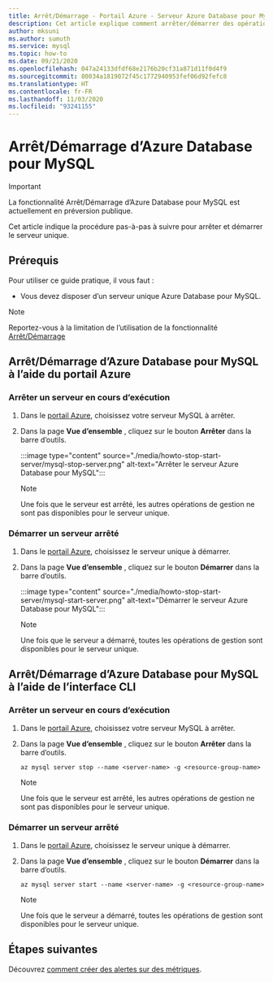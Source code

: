```yaml
---
title: Arrêt/Démarrage - Portail Azure - Serveur Azure Database pour MySQL
description: Cet article explique comment arrêter/démarrer des opérations dans Azure Database pour MySQL.
author: mksuni
ms.author: sumuth
ms.service: mysql
ms.topic: how-to
ms.date: 09/21/2020
ms.openlocfilehash: 047a24133dfdf68e2176b20cf31a871d11f0d4f9
ms.sourcegitcommit: 80034a1819072f45c1772940953fef06d92fefc8
ms.translationtype: HT
ms.contentlocale: fr-FR
ms.lasthandoff: 11/03/2020
ms.locfileid: "93241155"
---
```

# <a name="stopstart-an-azure-database-for-mysql"></a>Arrêt/Démarrage d’Azure Database pour MySQL

> [!IMPORTANT]
> La fonctionnalité Arrêt/Démarrage d’Azure Database pour MySQL est actuellement en préversion publique.

Cet article indique la procédure pas-à-pas à suivre pour arrêter et démarrer le serveur unique.

## <a name="prerequisites"></a>Prérequis

Pour utiliser ce guide pratique, il vous faut :

-   Vous devez disposer d’un serveur unique Azure Database pour MySQL.

> [!NOTE]
> Reportez-vous à la limitation de l’utilisation de la fonctionnalité [Arrêt/Démarrage](concepts-servers.md#limitations-of-stopstart-operation)

## <a name="how-to-stopstart-the-azure-database-for-mysql-using-azure-portal"></a>Arrêt/Démarrage d’Azure Database pour MySQL à l’aide du portail Azure

### <a name="stop-a-running-server"></a>Arrêter un serveur en cours d’exécution

1.  Dans le [portail Azure](https://portal.azure.com/), choisissez votre serveur MySQL à arrêter.

2.  Dans la page **Vue d’ensemble** , cliquez sur le bouton **Arrêter** dans la barre d’outils.

    :::image type="content" source="./media/howto-stop-start-server/mysql-stop-server.png" alt-text="Arrêter le serveur Azure Database pour MySQL":::

    > [!NOTE]
    > Une fois que le serveur est arrêté, les autres opérations de gestion ne sont pas disponibles pour le serveur unique.

### <a name="start-a-stopped-server"></a>Démarrer un serveur arrêté

1.  Dans le [portail Azure](https://portal.azure.com/), choisissez le serveur unique à démarrer.

2.  Dans la page **Vue d’ensemble** , cliquez sur le bouton **Démarrer** dans la barre d’outils.

    :::image type="content" source="./media/howto-stop-start-server/mysql-start-server.png" alt-text="Démarrer le serveur Azure Database pour MySQL":::

    > [!NOTE]
    > Une fois que le serveur a démarré, toutes les opérations de gestion sont disponibles pour le serveur unique.

## <a name="how-to-stopstart-the-azure-database-for-mysql-using-cli"></a>Arrêt/Démarrage d’Azure Database pour MySQL à l’aide de l’interface CLI

### <a name="stop-a-running-server"></a>Arrêter un serveur en cours d’exécution

1.  Dans le [portail Azure](https://portal.azure.com/), choisissez votre serveur MySQL à arrêter.

2.  Dans la page **Vue d’ensemble** , cliquez sur le bouton **Arrêter** dans la barre d’outils.

    ```azurecli-interactive
    az mysql server stop --name <server-name> -g <resource-group-name>
    ```
    > [!NOTE]
    > Une fois que le serveur est arrêté, les autres opérations de gestion ne sont pas disponibles pour le serveur unique.

### <a name="start-a-stopped-server"></a>Démarrer un serveur arrêté

1.  Dans le [portail Azure](https://portal.azure.com/), choisissez le serveur unique à démarrer.

2.  Dans la page **Vue d’ensemble** , cliquez sur le bouton **Démarrer** dans la barre d’outils.

    ```azurecli-interactive
    az mysql server start --name <server-name> -g <resource-group-name>
    ```
    > [!NOTE]
    > Une fois que le serveur a démarré, toutes les opérations de gestion sont disponibles pour le serveur unique.

## <a name="next-steps"></a>Étapes suivantes
Découvrez [comment créer des alertes sur des métriques](howto-alert-on-metric.md).
